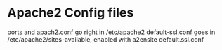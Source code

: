 # Apache2 Config files

ports and apach2.conf go right in /etc/apache2
default-ssl.conf goes in /etc/apache2/sites-available, enabled with a2ensite default.ssl.conf
